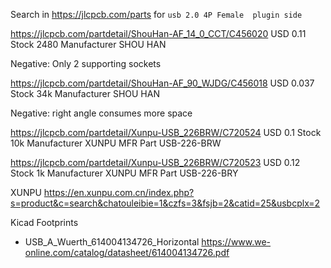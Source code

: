 Search in https://jlcpcb.com/parts for `usb 2.0 4P Female  plugin side`

https://jlcpcb.com/partdetail/ShouHan-AF_14_0_CCT/C456020
  USD 0.11
  Stock 2480
  Manufacturer SHOU HAN

  Negative: Only 2 supporting sockets

https://jlcpcb.com/partdetail/ShouHan-AF_90_WJDG/C456018
  USD 0.037
  Stock 34k
  Manufacturer SHOU HAN

  Negative: right angle consumes more space

https://jlcpcb.com/partdetail/Xunpu-USB_226BRW/C720524
  USD 0.1
  Stock 10k
  Manufacturer XUNPU
  MFR Part USB-226-BRW


https://jlcpcb.com/partdetail/Xunpu-USB_226BRW/C720523
  USD 0.12
  Stock 1k
  Manufacturer XUNPU
  MFR Part USB-226-BRY

XUNPU
  https://en.xunpu.com.cn/index.php?s=product&c=search&chatouleibie=1&czfs=3&fsjb=2&catid=25&usbcplx=2

Kicad Footprints

* USB_A_Wuerth_614004134726_Horizontal  https://www.we-online.com/catalog/datasheet/614004134726.pdf